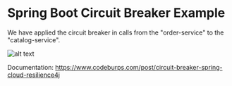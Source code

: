 # Spring Boot Circuit Breaker Example

We have applied the circuit breaker in calls from the "order-service" to the "catalog-service".

![alt text](https://techburps-6.s3.ap-south-1.amazonaws.com/tech-blog/spring-cloud-circuit-breaker-resilience4j.png)

Documentation: https://www.codeburps.com/post/circuit-breaker-spring-cloud-resilience4j
